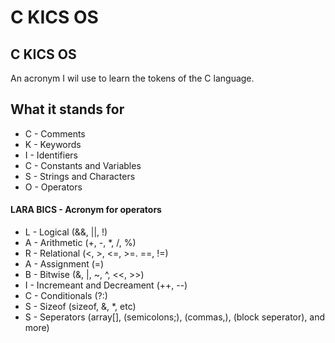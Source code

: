 # C KICS OS

## C KICS OS  

An acronym I wil use to learn the tokens of the C language.

## What it stands for

- C - Comments
- K - Keywords
- I - Identifiers
- C - Constants and Variables
- S - Strings and Characters
- O - Operators

#### LARA BICS - Acronym for operators

- L - Logical (&&, ||, !)
- A - Arithmetic (+, -, *, /, %)
- R - Relational (<, >, <=, >=. ==, !=)
- A - Assignment (=)
- B - Bitwise (&, |, ~, ^, <<, >>)
- I - Incremeant and Decreament (++, --)
- C - Conditionals (?:)
- S - Sizeof (sizeof, &, *, etc)
- S - Seperators (array[], (semicolons;), (commas,), (block seperator), and more)
